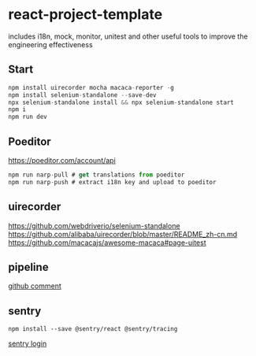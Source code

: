 # react-project-template
includes i18n, mock, monitor, unitest and other useful tools to improve the engineering effectiveness
## Start
```js
npm install uirecorder mocha macaca-reporter -g
npm install selenium-standalone --save-dev
npx selenium-standalone install && npx selenium-standalone start
npm i
npm run dev
```
## Poeditor     
https://poeditor.com/account/api      
```js
npm run narp-pull # get translations from poeditor
npm run narp-push # extract i18n key and upload to poeditor
```  

## uirecorder
https://github.com/webdriverio/selenium-standalone      
https://github.com/alibaba/uirecorder/blob/master/README_zh-cn.md       
https://github.com/macacajs/awesome-macaca#page-uitest

## pipeline
[github comment](https://docs.github.com/en/rest/commits/comments?apiVersion=2022-11-28#create-a-commit-comment)        

## sentry
```shell
npm install --save @sentry/react @sentry/tracing
```
[sentry login](https://sentry.io/welcome/?utm_source=google&utm_medium=cpc&utm_campaign=9575834316&utm_content=g&utm_term=sentry&device=c&gclid=CjwKCAiA0JKfBhBIEiwAPhZXDzegUcSMCbMa2tfGTgwL-j9xoa7XS1QR_BlLtMuNjs9DvDRq8kaaZxoCQ2sQAvD_BwE&gclid=CjwKCAiA0JKfBhBIEiwAPhZXDzegUcSMCbMa2tfGTgwL-j9xoa7XS1QR_BlLtMuNjs9DvDRq8kaaZxoCQ2sQAvD_BwE)      
